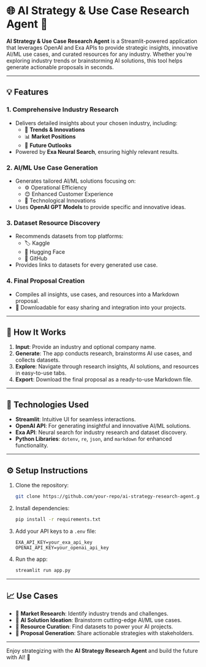 # 🌐 AI Strategy & Use Case Research Agent 🚀

**AI Strategy & Use Case Research Agent** is a Streamlit-powered application that leverages OpenAI and Exa APIs to provide strategic insights, innovative AI/ML use cases, and curated resources for any industry. Whether you're exploring industry trends or brainstorming AI solutions, this tool helps generate actionable proposals in seconds.  

---

## 💡 **Features**
### 1. **Comprehensive Industry Research**
- Delivers detailed insights about your chosen industry, including:
  - 🌟 **Trends & Innovations**
  - 📊 **Market Positions**
  - 🚀 **Future Outlooks**
- Powered by **Exa Neural Search**, ensuring highly relevant results.

### 2. **AI/ML Use Case Generation**
- Generates tailored AI/ML solutions focusing on:
  - ⚙️ Operational Efficiency
  - 😊 Enhanced Customer Experience
  - 🔬 Technological Innovations
- Uses **OpenAI GPT Models** to provide specific and innovative ideas.

### 3. **Dataset Resource Discovery**
- Recommends datasets from top platforms:
  - 🏷️ Kaggle
  - 🤗 Hugging Face
  - 🐙 GitHub
- Provides links to datasets for every generated use case.

### 4. **Final Proposal Creation**
- Compiles all insights, use cases, and resources into a Markdown proposal.
- 📄 Downloadable for easy sharing and integration into your projects.

---

## 🚀 **How It Works**
1. **Input**: Provide an industry and optional company name.
2. **Generate**: The app conducts research, brainstorms AI use cases, and collects datasets.
3. **Explore**: Navigate through research insights, AI solutions, and resources in easy-to-use tabs.
4. **Export**: Download the final proposal as a ready-to-use Markdown file.

---

## 🔧 **Technologies Used**
- **Streamlit**: Intuitive UI for seamless interactions.
- **OpenAI API**: For generating insightful and innovative AI/ML solutions.
- **Exa API**: Neural search for industry research and dataset discovery.
- **Python Libraries**: `dotenv`, `re`, `json`, and `markdown` for enhanced functionality.

---

## ⚙️ **Setup Instructions**
1. Clone the repository:  
   ```bash
   git clone https://github.com/your-repo/ai-strategy-research-agent.git
   ```
2. Install dependencies:  
   ```bash
   pip install -r requirements.txt
   ```
3. Add your API keys to a `.env` file:  
   ```env
   EXA_API_KEY=your_exa_api_key
   OPENAI_API_KEY=your_openai_api_key
   ```
4. Run the app:  
   ```bash
   streamlit run app.py
   ```

---

## 📈 **Use Cases**
- 🎯 **Market Research**: Identify industry trends and challenges.
- 🤖 **AI Solution Ideation**: Brainstorm cutting-edge AI/ML use cases.
- 📂 **Resource Curation**: Find datasets to power your AI projects.
- 📜 **Proposal Generation**: Share actionable strategies with stakeholders.

---

Enjoy strategizing with the **AI Strategy Research Agent** and build the future with AI! 🌟
